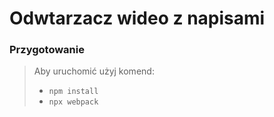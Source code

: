 # Odwtarzacz wideo z napisami

### Przygotowanie

> Aby uruchomić użyj komend:
> - ```npm install```
> - ```npx webpack```